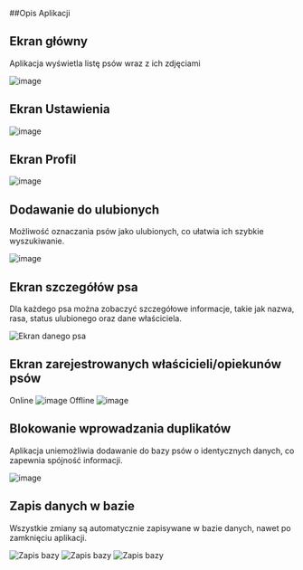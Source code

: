 ##Opis Aplikacji
## Ekran główny
Aplikacja wyświetla listę psów wraz z ich zdjęciami

![image](https://github.com/user-attachments/assets/04aa996a-1ceb-4bb1-a56d-8fcf13cca92c)

## Ekran Ustawienia

![image](https://github.com/user-attachments/assets/5d844df5-aa92-4daa-857c-e4d961163641)

## Ekran Profil

![image](https://github.com/user-attachments/assets/16941e44-c48e-4b93-93c2-e2304f99e364)

## Dodawanie do ulubionych
Możliwość oznaczania psów jako ulubionych, co ułatwia ich szybkie wyszukiwanie.

![image](https://github.com/user-attachments/assets/920cbbc7-4e15-4e2b-bfd2-c7ee064504b3)


## Ekran szczegółów psa
Dla każdego psa można zobaczyć szczegółowe informacje, takie jak nazwa, rasa, status ulubionego oraz dane właściciela.

![Ekran danego psa](https://github.com/user-attachments/assets/c0dc1cf3-a07c-404d-a79a-a337d72f9873)

## Ekran zarejestrowanych właścicieli/opiekunów psów

Online
![image](https://github.com/user-attachments/assets/b5b03f2c-8ef2-4c95-8761-203d40703a90)
Offline
![image](https://github.com/user-attachments/assets/52df53e5-22d2-4c5a-bf04-64d5625d57e4)


## Blokowanie wprowadzania duplikatów
Aplikacja uniemożliwia dodawanie do bazy psów o identycznych danych, co zapewnia spójność informacji.

![image](https://github.com/user-attachments/assets/33da88a3-e3d6-41aa-869c-d3b7443e2279)

## Zapis danych w bazie
Wszystkie zmiany są automatycznie zapisywane w bazie danych, nawet po zamknięciu aplikacji.

![Zapis bazy](https://github.com/user-attachments/assets/9f5ea15c-6a0a-444b-a8a0-aeec636a8db8)
![Zapis bazy](https://github.com/user-attachments/assets/f91734ea-8db7-4f22-aaed-b88390d50e28)
![Zapis bazy](https://github.com/user-attachments/assets/9095495d-247c-4f2e-a4f4-a31c71111359)
